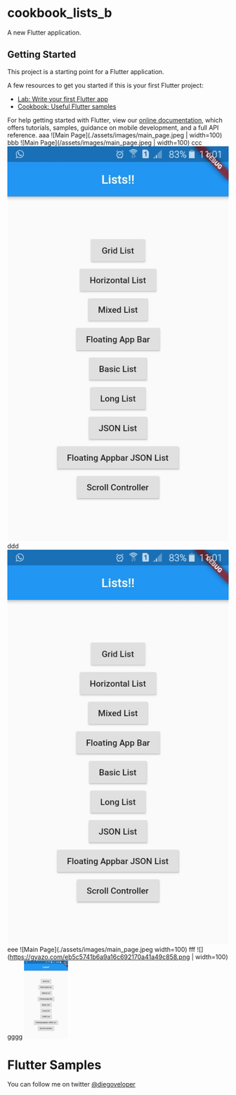 # cookbook_lists_b

A new Flutter application.

## Getting Started

This project is a starting point for a Flutter application.

A few resources to get you started if this is your first Flutter project:

- [Lab: Write your first Flutter app](https://flutter.dev/docs/get-started/codelab)
- [Cookbook: Useful Flutter samples](https://flutter.dev/docs/cookbook)

For help getting started with Flutter, view our
[online documentation](https://flutter.dev/docs), which offers tutorials,
samples, guidance on mobile development, and a full API reference.
aaa
![Main Page](./assets/images/main_page.jpeg | width=100)
bbb
![Main Page](/assets/images/main_page.jpeg | width=100)
ccc
![Main Page](/assets/images/main_page.jpeg)
ddd
![Main Page](./assets/images/main_page.jpeg)
eee
![Main Page](./assets/images/main_page.jpeg width=100)
fff
![](https://gyazo.com/eb5c5741b6a9a16c692170a41a49c858.png | width=100)
gggg
<img src="./assets/images/main_page.jpeg" width="100" title="hover text">
# Flutter Samples

You can follow me on twitter [@diegoveloper](https://www.twitter.com/diegoveloper)
